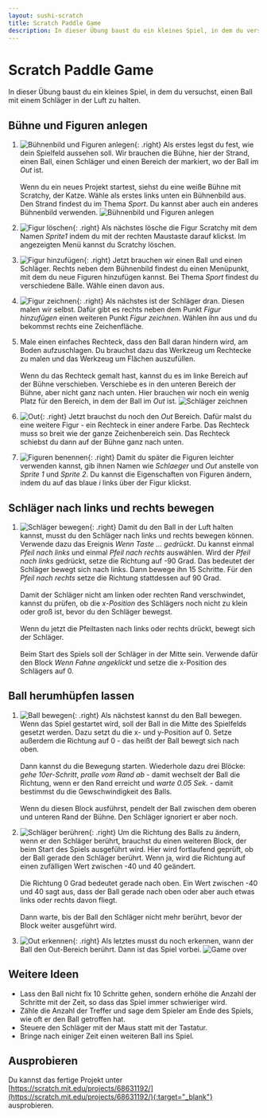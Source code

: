 ```yaml
---
layout: sushi-scratch
title: Scratch Paddle Game
description: In dieser Übung baust du ein kleines Spiel, in dem du versuchst, einen Ball mit einem Schläger in der Luft zu halten.
---
```


# Scratch Paddle Game

In dieser Übung baust du ein kleines Spiel, in dem du versuchst, einen Ball mit einem Schläger in der Luft zu halten.

## Bühne und Figuren anlegen

1. ![Bühnenbild und Figuren anlegen](scratch-paddle-game/buehne-und-figuren.png){: .right}
Als erstes legst du fest, wie dein Spielfeld aussehen soll. Wir brauchen die Bühne, hier der Strand, einen Ball, einen Schläger und einen Bereich der markiert, wo der Ball im *Out* ist.<br/><br/>
Wenn du ein neues Projekt startest, siehst du eine weiße Bühne mit Scratchy, der Katze. 
Wähle als erstes links unten ein Bühnenbild aus. Den Strand findest du im Thema *Sport*. Du kannst aber auch ein anderes Bühnenbild verwenden.
![Bühnenbild und Figuren anlegen](scratch-paddle-game/buehnenbild-auswaehlen.png)

2. ![Figur löschen](scratch-paddle-game/figur-loeschen.png){: .right}
Als nächstes lösche die Figur Scratchy mit dem Namen *Sprite1* indem du mit der rechten Maustaste darauf klickst. 
Im angezeigten Menü kannst du Scratchy löschen.

3. ![Figur hinzufügen](scratch-paddle-game/figur-hinzufuegen.png){: .right}
Jetzt brauchen wir einen Ball und einen Schläger. Rechts neben dem Bühnenbild findest du einen Menüpunkt, mit dem 
du neue Figuren hinzufügen kannst. Bei Thema *Sport* findest du verschiedene Bälle. Wähle einen davon aus.

4. ![Figur zeichnen](scratch-paddle-game/figur-zeichnen.png){: .right}
Als nächstes ist der Schläger dran. Diesen malen wir selbst. Dafür gibt es rechts neben dem Punkt *Figur hinzufügen* 
einen weiteren Punkt *Figur zeichnen*. Wählen ihn aus und du bekommst rechts eine Zeichenfläche.

5. Male einen einfaches Rechteck, dass
 den Ball daran hindern wird, am Boden aufzuschlagen. Du brauchst dazu 
das Werkzeug um Rechtecke zu malen und das Werkzeug um Flächen auszufüllen.<br/><br/>
Wenn du das Rechteck gemalt hast, kannst du es im linke Bereich auf der Bühne verschieben. Verschiebe es in den unteren Bereich 
der Bühne, aber nicht ganz nach unten. Hier brauchen wir noch ein wenig Platz für den Bereich, in dem der Ball im *Out* ist.
![Schläger zeichnen](scratch-paddle-game/paddle-malen.png)

6. ![Out](scratch-paddle-game/out.png){: .right}
Jetzt brauchst du noch den *Out* Bereich. Dafür malst du eine weitere Figur - ein Rechteck in einer andere Farbe. 
Das Rechteck muss so breit wie der ganze Zeichenbereich sein. Das Rechteck schiebst du dann auf der Bühne ganz nach unten.

7. ![Figuren benennen](scratch-paddle-game/figuren-benennen.png){: .right}
Damit du später die Figuren leichter verwenden kannst, gib ihnen Namen wie *Schlaeger* und *Out* anstelle von *Sprite 1* und *Sprite 2*. 
Du kannst die Eigenschaften von Figuren ändern, indem du auf das blaue *i* links über der Figur klickst.

## Schläger nach links und rechts bewegen

1. ![Schläger bewegen](scratch-paddle-game/schlaeger-bewegen.png){: .right}
Damit du den Ball in der Luft halten kannst, musst du den Schläger nach links und rechts bewegen können. 
Verwende dazu das Ereignis *Wenn Taste ... gedrückt*. Du kannst einmal *Pfeil nach links* und einmal *Pfeil nach rechts* auswählen. 
Wird der *Pfeil nach links* gedrückt, setze die Richtung auf -90 Grad. Das bedeutet der Schläger bewegt sich nach links. Dann bewege ihn 15 Schritte. 
Für den *Pfeil nach rechts* setze die Richtung stattdessen auf 90 Grad.<br/><br/>
Damit der Schläger nicht am linken oder rechten Rand verschwindet, kannst du prüfen, ob die *x-Position* des Schlägers 
noch nicht zu klein oder groß ist, bevor du den Schläger bewegst.<br/><br/>
Wenn du jetzt die Pfeiltasten nach links oder rechts drückt, bewegt sich der Schläger.<br/><br/>
Beim Start des Spiels soll der Schläger in der Mitte sein. Verwende dafür den Block *Wenn Fahne angeklickt* und setze 
die x-Position des Schlägers auf 0.

## Ball herumhüpfen lassen

1. ![Ball bewegen](scratch-paddle-game/ball-bewegen.png){: .right}
Als nächstest kannst du den Ball bewegen. Wenn das Spiel gestartet wird, soll der Ball in die Mitte des Spielfelds gesetzt werden. Dazu 
setzt du die x- und y-Position auf 0. Setze außerdem die Richtung auf 0 - das heißt der Ball bewegt sich nach oben.<br/><br/>
Dann kannst du die Bewegung starten. Wiederhole dazu drei Blöcke: *gehe 10er-Schritt*, *pralle vom Rand ab* - damit wechselt 
der Ball die Richtung, wenn er den Rand erreicht und *warte 0.05 Sek.* - damit bestimmst du die Gewschwindigkeit des Balls.<br/><br/>
Wenn du diesen Block ausführst, pendelt der Ball zwischen dem oberen und unteren Rand der Bühne. Den Schläger ignoriert er aber noch.

2. ![Schläger berühren](scratch-paddle-game/schlaeger-beruehren.png){: .right}
Um die Richtung des Balls zu ändern, wenn er den Schläger berührt, brauchst du einen weiteren Block, der beim Start des Spiels ausgeführt wird. 
Hier wird fortlaufend geprüft, ob der Ball gerade den Schläger berührt. Wenn ja, wird die Richtung auf einen zufälligen Wert zwischen -40 und 40 geändert.<br/><br/>
Die Richtung 0 Grad bedeutet gerade nach oben. Ein Wert zwischen -40 und 40 sagt aus, dass der Ball gerade nach oben oder aber auch etwas links oder rechts davon fliegt.<br/><br/>
Dann warte, bis der Ball den Schläger nicht mehr berührt, bevor der Block weiter ausgeführt wird.

3. ![Out erkennen](scratch-paddle-game/out-erkennen.png){: .right}
Als letztes musst du noch erkennen, wann der Ball den Out-Bereich berührt. Dann ist das Spiel vorbei.
![Game over](scratch-paddle-game/game-over.png)

## Weitere Ideen

* Lass den Ball nicht fix 10 Schritte gehen, sondern erhöhe die Anzahl der Schritte mit der Zeit, so dass 
das Spiel immer schwieriger wird.
* Zähle die Anzahl der Treffer und sage dem Spieler am Ende des Spiels, wie oft er den Ball getroffen hat.
* Steuere den Schläger mit der Maus statt mit der Tastatur.
* Bringe nach einiger Zeit einen weiteren Ball ins Spiel.

## Ausprobieren

Du kannst das fertige Projekt unter [https://scratch.mit.edu/projects/68631192/](https://scratch.mit.edu/projects/68631192/){:target="_blank"} ausprobieren.